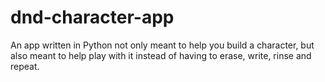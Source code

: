 # dnd-character-app
An app written in Python not only meant to help you build a character, but also meant to help play with it instead of having to erase, write, rinse and repeat.
